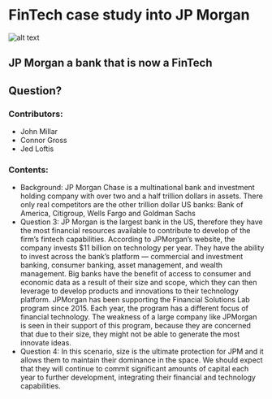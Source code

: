 # FinTech case study into JP Morgan
![alt text](https://cdn1.benzinga.com/files/imagecache/1024x768xUP/images/story/2012/top_of_jpmorgan_chase_tower_5_0.jpg)

## JP Morgan a bank that is now a FinTech

## Question?

### Contributors:
* John Millar
* Connor Gross
* Jed Loftis

### Contents:
* Background: JP Morgan Chase is a multinational bank and investment holding company with over two and a half trillion dollars in assets. There only real competitors are the other trillion dollar US banks:  Bank of America, Citigroup, Wells Fargo and Goldman Sachs
* Question 3: JP Morgan is the largest bank in the US, therefore they have the most financial resources available to contribute to develop of the firm’s fintech capabilities. According to JPMorgan’s website, the company invests $11 billion on technology per year. They have the ability to invest across the bank’s platform — commercial and investment banking, consumer banking, asset management, and wealth management. Big banks have the benefit of access to consumer and economic data as a result of their size and scope, which they can then leverage to develop products and innovations to their technology platform. JPMorgan has been supporting the Financial Solutions Lab program since 2015. Each year, the program has a different focus of financial technology. The weakness of a large company like JPMorgan is seen in their support of this program, because they are concerned that due to their size, they might not be able to generate the most innovate ideas.
* Question 4: In this scenario, size is the ultimate protection for JPM and it allows them to maintain their dominance in the space. We should expect that they will continue to commit significant amounts of capital each year to further development, integrating their financial and technology capabilities.
